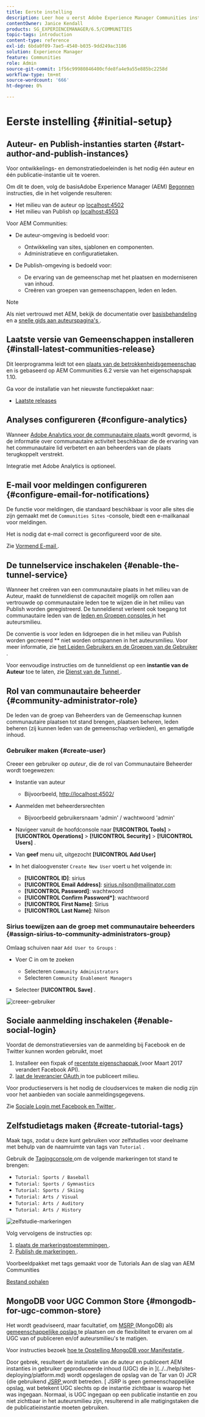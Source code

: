 ```yaml
---
title: Eerste instelling
description: Leer hoe u eerst Adobe Experience Manager Communities instelt.
contentOwner: Janice Kendall
products: SG_EXPERIENCEMANAGER/6.5/COMMUNITIES
topic-tags: introduction
content-type: reference
exl-id: 6bda0f09-7ae5-4540-b035-9dd249ac3186
solution: Experience Manager
feature: Communities
role: Admin
source-git-commit: 1f56c99980846400cfde8fa4e9a55e885bc2258d
workflow-type: tm+mt
source-wordcount: '666'
ht-degree: 0%

---
```


# Eerste instelling {#initial-setup}

## Auteur- en Publish-instanties starten {#start-author-and-publish-instances}

Voor ontwikkelings- en demonstratiedoeleinden is het nodig één auteur en één publicatie-instantie uit te voeren.

Om dit te doen, volg de basisAdobe Experience Manager (AEM) [ Begonnen ](../../help/sites-deploying/deploy.md#getting-started) instructies, die in het volgende resulteren:

* Het milieu van de auteur op [ localhost:4502 ](http://localhost:4502/)
* Het milieu van Publish op [ localhost:4503 ](http://localhost:4503/)

Voor AEM Communities:

* De auteur-omgeving is bedoeld voor:

   * Ontwikkeling van sites, sjablonen en componenten.
   * Administratieve en configuratietaken.

* De Publish-omgeving is bedoeld voor:

   * De ervaring van de gemeenschap met het plaatsen en moderniseren van inhoud.
   * Creëren van groepen van gemeenschappen, leden en leden.

>[!NOTE]
>
>Als niet vertrouwd met AEM, bekijk de documentatie over [ basisbehandeling ](../../help/sites-authoring/basic-handling.md) en a [ snelle gids aan auteurspagina&#39;s ](../../help/sites-authoring/qg-page-authoring.md).

## Laatste versie van Gemeenschappen installeren {#install-latest-communities-release}

Dit leerprogramma leidt tot een [ plaats van de betrokkenheidsgemeenschap ](overview.md#engagement-community) en is gebaseerd op AEM Communities 6.2 versie van het eigenschapspak 1.10.

Ga voor de installatie van het nieuwste functiepakket naar:

* [Laatste releases](deploy-communities.md#latest-releases)

## Analyses configureren {#configure-analytics}

Wanneer [ Adobe Analytics voor de communautaire plaats ](analytics.md) wordt gevormd, is de informatie over communautaire activiteit beschikbaar die de ervaring van het communautaire lid verbetert en aan beheerders van de plaats terugkoppelt verstrekt.

Integratie met Adobe Analytics is optioneel.

## E-mail voor meldingen configureren {#configure-email-for-notifications}

De functie voor meldingen, die standaard beschikbaar is voor alle sites die zijn gemaakt met de `Communities Sites` -console, biedt een e-mailkanaal voor meldingen.

Het is nodig dat e-mail correct is geconfigureerd voor de site.

Zie [ Vormend E-mail ](email.md).

## De tunnelservice inschakelen {#enable-the-tunnel-service}

Wanneer het creëren van een communautaire plaats in het milieu van de Auteur, maakt de tunneldienst de capaciteit mogelijk om rollen aan vertrouwde op communautaire leden toe te wijzen die in het milieu van Publish worden geregistreerd. De tunneldienst verleent ook toegang tot communautaire leden van de [ leden en Groepen consoles ](members.md) in het auteursmilieu.

De conventie is voor leden en lidgroepen die in het milieu van Publish worden gecreeerd ** niet worden ontspannen in het auteursmilieu. Voor meer informatie, zie [ het Leiden Gebruikers en de Groepen van de Gebruiker ](users.md).

Voor eenvoudige instructies om de tunneldienst op een **instantie van de Auteur** toe te laten, zie [ Dienst van de Tunnel ](deploy-communities.md#tunnel-service-on-author).

## Rol van communautaire beheerder {#community-administrator-role}

De leden van de groep van Beheerders van de Gemeenschap kunnen communautaire plaatsen tot stand brengen, plaatsen beheren, leden beheren (zij kunnen leden van de gemeenschap verbieden), en gematigde inhoud.

### Gebruiker maken {#create-user}

Creeer een gebruiker op *auteur*, die de rol van Communautaire Beheerder wordt toegewezen:

* Instantie van auteur

   * Bijvoorbeeld, [ http://localhost:4502/](http://localhost:4503/)

* Aanmelden met beheerdersrechten

   * Bijvoorbeeld gebruikersnaam &#39;admin&#39; / wachtwoord &#39;admin&#39;

* Navigeer vanuit de hoofdconsole naar **[!UICONTROL Tools]** > **[!UICONTROL Operations]** > **[!UICONTROL Security]** > **[!UICONTROL Users]** .
* Van **geef** menu uit, uitgezocht **[!UICONTROL Add User]**

* In het dialoogvenster `Create New User` voert u het volgende in:

   * **[!UICONTROL ID]**: sirius
   * **[!UICONTROL Email Address]**: sirius.nilson@mailinator.com
   * **[!UICONTROL Password]**: wachtwoord
   * **[!UICONTROL Confirm Password&ast;]**: wachtwoord
   * **[!UICONTROL First Name]**: Sirius
   * **[!UICONTROL Last Name]**: Nilson

### Sirius toewijzen aan de groep met communautaire beheerders {#assign-sirius-to-community-administrators-group}

Omlaag schuiven naar `Add User to Groups` :

* Voer C in om te zoeken

   * Selecteren `Community Administrators`
   * Selecteren `Community Enablement Managers`

* Selecteer **[!UICONTROL Save]** .

![ creeer-gebruiker ](assets/create-user.png)

## Sociale aanmelding inschakelen {#enable-social-login}

Voordat de demonstratieversies van de aanmelding bij Facebook en de Twitter kunnen worden gebruikt, moet

1. Installeer een fixpak of [ recentste eigenschappak ](deploy-communities.md#latestfeaturepack) (voor Maart 2017 verandert Facebook API).
1. [ laat de leverancier OAuth ](social-login.md#adobe-granite-oauth-authentication-handler) in toe publiceert milieu.

Voor productieservers is het nodig de cloudservices te maken die nodig zijn voor het aanbieden van sociale aanmeldingsgegevens.

Zie [ Sociale Login met Facebook en Twitter ](social-login.md).

## Zelfstudietags maken {#create-tutorial-tags}

Maak tags, zodat u deze kunt gebruiken voor zelfstudies voor deelname met behulp van de naamruimte van tags van `Tutorial` .

Gebruik de [ Tagingconsole ](../../help/sites-administering/tags.md#tagging-console) om de volgende markeringen tot stand te brengen:

* `Tutorial: Sports / Baseball`
* `Tutorial: Sports / Gymnastics`
* `Tutorial: Sports / Skiing`
* `Tutorial: Arts / Visual`
* `Tutorial: Arts / Auditory`
* `Tutorial: Arts / History`

![ zelfstudie-markeringen ](assets/tutorial-tags.png)

Volg vervolgens de instructies op:

1. [ plaats de markeringstoestemmingen ](../../help/sites-administering/tags.md#setting-tag-permissions).
1. [ Publish de markeringen ](../../help/sites-administering/tags.md#publishing-tags).

Voorbeeldpakket met tags gemaakt voor de Tutorials Aan de slag van AEM Communities

[Bestand ophalen](assets/tutorial_tags-v63.zip)

## MongoDB voor UGC Common Store {#mongodb-for-ugc-common-store}

Het wordt geadviseerd, maar facultatief, om [ MSRP ](msrp.md) (MongoDB) als [ gemeenschappelijke opslag ](working-with-srp.md) te plaatsen om de flexibiliteit te ervaren om al UGC van of publiceren en/of auteursmilieu&#39;s te matigen.

Voor instructies bezoek [ hoe te Opstelling MongoDB voor Manifestatie ](demo-mongo.md).

Door gebrek, resulteert de installatie van de auteur en publiceert AEM instanties in gebruiker geproduceerde inhoud (UGC) die in ](../../help/sites-deploying/platform.md) wordt opgeslagen de opslag van de Tar van 0} JCR {die gebruikend [ JSRP ](jsrp.md) wordt betreden. [ JSRP is geen gemeenschappelijke opslag, wat betekent UGC slechts op de instantie zichtbaar is waarop het was ingegaan. Normaal, is UGC ingegaan op een publicatie instantie en zou niet zichtbaar in het auteursmilieu zijn, resulterend in alle matigingstaken die de publicatieinstantie moeten gebruiken.
